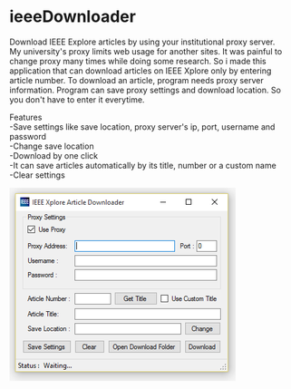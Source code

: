 # ieeeDownloader
Download IEEE Explore articles by using your institutional proxy server. 	
My university's proxy limits web usage for another sites. It was painful to change proxy many times while doing some research.
So i made this application that can download articles on IEEE Xplore only by entering article number.	 To download an article, program needs proxy server information. Program can save proxy settings and download location. So you don't have to enter it everytime.

Features	
-Save settings like save location, proxy server's ip, port, username and password	
-Change save location	
-Download by one click	
-It can save articles automatically by its title, number or a custom name		
-Clear settings	

![My image](/Application.PNG)
